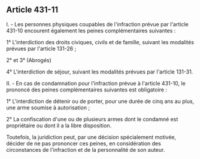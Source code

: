 Article 431-11
----
I. - Les personnes physiques coupables de l'infraction prévue par l'article
431-10 encourent également les peines complémentaires suivantes :

1° L'interdiction des droits civiques, civils et de famille, suivant les
modalités prévues par l'article 131-26 ;

2° et 3° (Abrogés)

4° L'interdiction de séjour, suivant les modalités prévues par l'article 131-31.

II. - En cas de condamnation pour l'infraction prévue à l'article 431-10, le
prononcé des peines complémentaires suivantes est obligatoire :

1° L'interdiction de détenir ou de porter, pour une durée de cinq ans au plus,
une arme soumise à autorisation ;

2° La confiscation d'une ou de plusieurs armes dont le condamné est propriétaire
ou dont il a la libre disposition.

Toutefois, la juridiction peut, par une décision spécialement motivée, décider
de ne pas prononcer ces peines, en considération des circonstances de
l'infraction et de la personnalité de son auteur.
